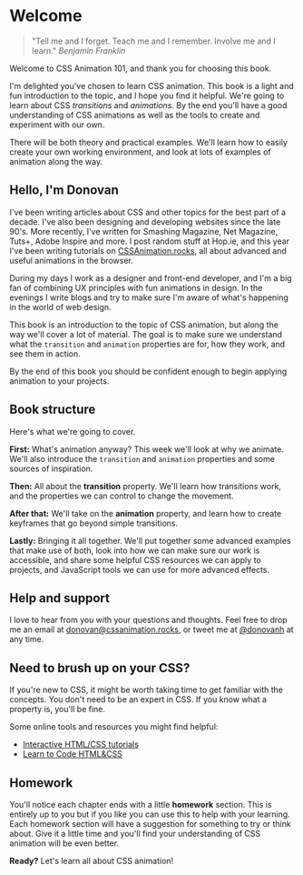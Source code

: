 # Welcome

> "Tell me and I forget. Teach me and I remember. Involve me and I learn."
> _Benjamin Franklin_

Welcome to CSS Animation 101, and thank you for choosing this book.

I'm delighted you've chosen to learn CSS animation. This book is a light and fun introduction to the topic, and I hope you find it helpful. We're going to learn about CSS _transitions_ and _animations_. By the end you'll have a good understanding of CSS animations as well as the tools to create and experiment with our own.

There will be both theory and practical examples. We'll learn how to easily create your own working environment, and look at lots of examples of animation along the way.

## Hello, I'm Donovan

I've been writing articles about CSS and other topics for the best part of a decade. I've also been designing and developing websites since the late 90's. More recently, I've written for Smashing Magazine, Net Magazine, Tuts+, Adobe Inspire and more. I post random stuff at Hop.ie, and this year I've been writing tutorials on [CSSAnimation.rocks](https://cssanimation.rocks), all about advanced and useful animations in the browser.

During my days I work as a designer and front-end developer, and I'm a big fan of combining UX principles with fun animations in design. In the evenings I write blogs and try to make sure I'm aware of what's happening in the world of web design.

This book is an introduction to the topic of CSS animation, but along the way we'll cover a lot of material. The goal is to make sure we understand what the `transition` and `animation` properties are for, how they work, and see them in action.

By the end of this book you should be confident enough to begin applying animation to your projects.

## Book structure

Here's what we're going to cover.

**First:** What's animation anyway? This week we'll look at why we animate. We'll also introduce the `transition` and `animation` properties and some sources of inspiration.

**Then:** All about the **transition** property. We'll learn how transitions work, and the properties we can control to change the movement.

**After that:** We'll take on the **animation** property, and learn how to create keyframes that go beyond simple transitions.

**Lastly:** Bringing it all together. We'll put together some advanced examples that make use of both, look into how we can make sure our work is accessible, and share some helpful CSS resources we can apply to projects, and JavaScript tools we can use for more advanced effects.

## Help and support

I love to hear from you with your questions and thoughts. Feel free to drop me an email at [donovan@cssanimation.rocks](mailto:donovan@cssanimation.rocks), or tweet me at [@donovanh](https://twitter.com/donovanh) at any time.

## Need to brush up on your CSS?

If you're new to CSS, it might be worth taking time to get familiar with the concepts. You don't need to be an expert in CSS. If you know what a property is, you'll be fine.

Some online tools and resources you might find helpful:

* [Interactive HTML/CSS tutorials](http://www.codeavengers.com)
* [Learn to Code HTML&CSS](http://learn.shayhowe.com/html-css/)

## Homework

You'll notice each chapter ends with a little **homework** section. This is entirely up to you but if you like you can use this to help with your learning. Each homework section will have a suggestion for something to try or think about. Give it a little time and you'll find your understanding of CSS animation will be even better.

**Ready?** Let's learn all about CSS animation!
